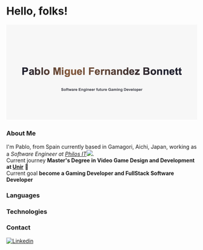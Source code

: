 # Hello, folks!

![Pablo](https://github.com/pablofernandezbonnett/pablofernandezbonnett/blob/main/banner.png "Logo Title Text 1")

### About Me

<!-- <img align='right' src="https://github.com/pablofernandezbonnett/pablofernandezbonnett/blob/main/IMG_0044.JPG" width="150"> -->
I'm Pablo, from Spain currently based in Gamagori, Aichi, Japan, working as a *Software Engineer at <a href="https://www.philos-it.com">Philos IT</a><img src="https://media.giphy.com/media/WUlplcMpOCEmTGBtBW/giphy.gif" width="30">*. <br/>
Current journey **Master's Degree in Video Game Design and Development at <a href="https://www.unir.net/diseno/master-diseno-videojuegos/">Unir</a>** :muscle: <br/>
Current goal **become a Gaming Developer and FullStack Software Developer**

### Languages

### Technologies

### Contact

<!-- [![Gmail](https://img.shields.io/badge/Gmail-D14836?style=for-the-badge&logo=gmail&logoColor=white)](pmiguel.ieee@gmail.com) -->

[![Linkedin](https://img.shields.io/badge/-pablomiguelfernandezbonnett-blue?style=for-the-badge&logo=linkedin&logoColor=white&link=https://www.linkedin.com/in/pablo-miguel-fernandez-bonnett/)](https://www.linkedin.com/in/pablo-miguel-fernandez-bonnett/)
